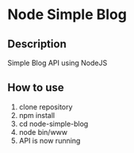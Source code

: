 # Node Simple Blog

## Description
Simple Blog API using NodeJS

## How to use
1. clone repository
2. npm install
3. cd node-simple-blog
4. node bin/www
5. API is now running
